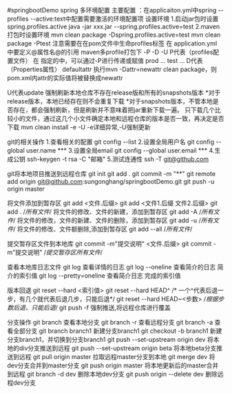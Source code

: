 #springbootDemo
spring 多环境配置
主要配置 ：在applicaiton.yml中spring -- profiles --active:text中配置需要激活的环境配置项
设置环境
1.启动jar包时设置spring.profiles.active
java -jar xxx.jar --spring.profiles.active=test
2.maven打包时设置环境
mvn clean package -Dspring.profiles.active=test
mvn clean package -Ptest 注意需要在在pom文件中生命profiles标签 在 application.yml
中要定义@属性名@的引用
maven多profile打包下  -P -D -U
P代表（profiles配置文件）
在<profiles> 指定的<id>中，可以通过-P进行传递或赋值
<profiles>
<profile>
<id>prod</id>
...
</profile>
<profile>
<id>test</id>
...
</profile>
</profiles>
D代表（Properties属性）
<properties>
<attr>defaultattr</attr>
</properties>
执行mvn -Dattr=newattr clean package，则pom.xml内attr的实际值将被替换成newattr

U代表update
强制刷新本地仓库不存在release版和所有的snapshots版本
*对于release版本，本地已经存在则不会重复下载
*对于snapshots版本，不管本地是否存在，都会强制刷新，但是刷新并不意味着把jar重新下载一遍。
只下载几个比较小的文件，通过这几个小文件确定本地和远程仓库的版本是否一致，再决定是否下载
mvn clean install -e -U   -e详细异常,-U强制更新


git的相关操作
1.查看相关的配置  git config --list
2.设置全局用户名 git config --global user.name ***
3.设置全局email git config --global user.email ***
4.生成公钥 ssh-keygen -t rsa -C "邮箱"
5.测试连通性 ssh -T git@github.com 

git将本地项目推送到远程仓库
  git init 
  git add .
  git commit -m "**"
  git remote add origin  git@github.com:sungonghang/springbootDemo.git
  git push -u origin master

将文件添加到暂存区
git add <文件.后缀>
git add <文件1.后缀 文件2.后缀>
git add .   /*所有文件*/  将文件的修改、文件的新建，添加到暂存区
git add -A  /*所有文件*/  将文件的修改，文件的新建、文件的删除，添加到暂存区
git add -u  /*所有文件*/  将文件的修改、文件额删除,添加到暂存区
git add --all  /*所有文件*/

提交暂存区文件到本地库
git commit -m"提交说明" <文件.后缀>
git commit -m"提交说明"  /*提交暂存区所有文件*/

查看本地库日志文件
git log 查看详情的日志
git log --oneline 查看简介的日志 简介的索引值
git log --pretty=oneline 查看简介日志 完成的索引值

版本回退
git reset --hard <索引值>
git reset --hard HEAD^ /* 一个^代表后退一步，有几个就代表后退几步，只能后退*/
git reset --hard HEAD~<步数> /*根据步数后退，只能后退*/
git push -f 强制推送,将远程仓库进行覆盖

分支操作
git branch 查看本地分支
git branch -r 查看远程分支
git branch -a 查看全部分支
git branch branch1  新建分支branch1
git checkout -b branch1 新建分支branch1，并切换到分支branch1
git push --set-upstream origin dev 将本地的div分支推送到远程
git push --set-upstream origin beta 将本地beta分支推送到远程
git pull origin master 拉取远程master分支到本地
git merge dev 将dev分支合并到master分支
git push origin master 将本地更新后的master合并到远程
git branch -d dev 删除本地dev分支
git push origin --delete dev 删除远程dev分支




      


       


